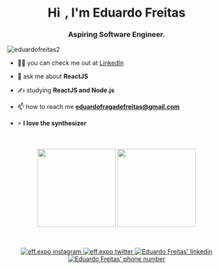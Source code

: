 <h1 align="center">Hi <img src="https://raw.githubusercontent.com/kaueMarques/kaueMarques/master/hi.gif" width="4px">, I'm Eduardo Freitas</h1>
<h3 align="center">Aspiring Software Engineer.</h3>
<p align="left"> <img src="https://komarev.com/ghpvc/?username=eduardofreitas2" alt="eduardofreitas2" /> </p>

- 👨‍💻 you can check me out at [LinkedIn](https://www.linkedin.com/in/eduardofreitas2/)

- 💬 ask me about **ReactJS**

- ✍️ studying **ReactJS and Node.js**

- 📫 how to reach me **eduardofragadefreitas@gmail.com**

- ⚡ **I love the synthesizer**

</br>

<p align="center">
    <img height="180em" src="https://github-readme-stats.vercel.app/api?username=eduardofreitas2&show_icons=true&theme=tokyonight" />
    <img height="180em" src="https://github-readme-stats.vercel.app/api/top-langs/?username=eduardofreitas2&layout=compact&langs_count=7&theme=tokyonight" />

</p>

</br>

<p align="center">
  <a href="https://www.instagram.com/eff.expo/">
    <img src="https://img.shields.io/badge/Instagram-E4405F?style=for-the-badge&logo=instagram&logoColor=white" alt="eff.expo instagram" />
  </a>
  <a href="https://www.twitter.com/eff_expo/">
    <img src="https://img.shields.io/badge/Twitter-00ACEE?style=for-the-badge&logo=twitter&logoColor=white" alt="eff.expo twitter" />
  </a>
  <a href="https://www.linkedin.com/in/eduardofreitas2/">
    <img src="https://img.shields.io/badge/LinkedIn-0077B5?style=for-the-badge&logo=linkedin&logoColor=white" alt="Eduardo Freitas' linkedin" />
  </a>
  <a  href="https://api.whatsapp.com/send?phone=48991371929">
    <img src="https://img.shields.io/badge/WhatsApp-25D366?style=for-the-badge&logo=whatsapp&logoColor=white" alt="Eduardo Freitas' phone number" />
  </a>
</p>
